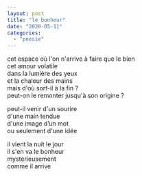 ```yaml
---
layout: post
title: "le bonheur"
date: "2020-05-11"
categories: 
  - "poesie"
---
```


cet espace où l'on n'arrive à faire que le bien  
cet amour volatile  
dans la lumière des yeux  
et la chaleur des mains  
mais d'où sort-il à la fin ?  
peut-on le remonter jusqu'à son origine ?

peut-il venir d'un sourire  
d'une main tendue  
d'une image d’un mot  
ou seulement d'une idée

il vient la nuit le jour  
il s'en va le bonheur  
mystérieusement  
comme il arrive
